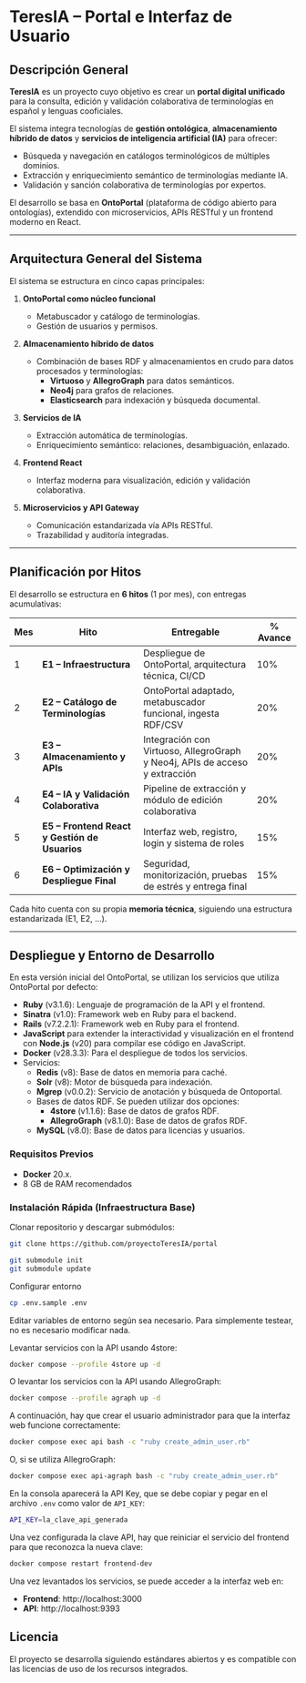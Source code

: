 # TeresIA – Portal e Interfaz de Usuario

## Descripción General

**TeresIA** es un proyecto cuyo objetivo es crear un **portal digital unificado** para la consulta, edición y validación colaborativa de terminologías en español y lenguas cooficiales.

El sistema integra tecnologías de **gestión ontológica**, **almacenamiento híbrido de datos** y **servicios de inteligencia artificial (IA)** para ofrecer:

- Búsqueda y navegación en catálogos terminológicos de múltiples dominios.
- Extracción y enriquecimiento semántico de terminologías mediante IA.
- Validación y sanción colaborativa de terminologías por expertos.

El desarrollo se basa en **OntoPortal** (plataforma de código abierto para ontologías), extendido con microservicios, APIs RESTful y un frontend moderno en React.

---

## Arquitectura General del Sistema

El sistema se estructura en cinco capas principales:

1. **OntoPortal como núcleo funcional**

   - Metabuscador y catálogo de terminologías.
   - Gestión de usuarios y permisos.

2. **Almacenamiento híbrido de datos**

   - Combinación de bases RDF y almacenamientos en crudo para datos procesados y terminologías:
     - **Virtuoso** y **AllegroGraph** para datos semánticos.
     - **Neo4j** para grafos de relaciones.
     - **Elasticsearch** para indexación y búsqueda documental.

3. **Servicios de IA**

   - Extracción automática de terminologías.
   - Enriquecimiento semántico: relaciones, desambiguación, enlazado.

4. **Frontend React**

   - Interfaz moderna para visualización, edición y validación colaborativa.

5. **Microservicios y API Gateway**
   - Comunicación estandarizada vía APIs RESTful.
   - Trazabilidad y auditoría integradas.

---

## Planificación por Hitos

El desarrollo se estructura en **6 hitos** (1 por mes), con entregas acumulativas:

| Mes | Hito                                          | Entregable                                                                  | % Avance |
| --- | --------------------------------------------- | --------------------------------------------------------------------------- | -------- |
| 1   | **E1 – Infraestructura**                      | Despliegue de OntoPortal, arquitectura técnica, CI/CD                       | 10%      |
| 2   | **E2 – Catálogo de Terminologías**            | OntoPortal adaptado, metabuscador funcional, ingesta RDF/CSV                | 20%      |
| 3   | **E3 – Almacenamiento y APIs**                | Integración con Virtuoso, AllegroGraph y Neo4j, APIs de acceso y extracción | 20%      |
| 4   | **E4 – IA y Validación Colaborativa**         | Pipeline de extracción y módulo de edición colaborativa                     | 20%      |
| 5   | **E5 – Frontend React y Gestión de Usuarios** | Interfaz web, registro, login y sistema de roles                            | 15%      |
| 6   | **E6 – Optimización y Despliegue Final**      | Seguridad, monitorización, pruebas de estrés y entrega final                | 15%      |

Cada hito cuenta con su propia **memoria técnica**, siguiendo una estructura estandarizada (E1, E2, ...).

---

## Despliegue y Entorno de Desarrollo

En esta versión inicial del OntoPortal, se utilizan los servicios que utiliza OntoPortal por defecto:

- **Ruby** (v3.1.6): Lenguaje de programación de la API y el frontend.
- **Sinatra** (v1.0): Framework web en Ruby para el backend.
- **Rails** (v7.2.2.1): Framework web en Ruby para el frontend.
- **JavaScript** para extender la interactividad y visualización en el frontend con **Node.js** (v20) para compilar ese código en JavaScript.
- **Docker** (v28.3.3): Para el despliegue de todos los servicios.
- Servicios:
  - **Redis** (v8): Base de datos en memoria para caché.
  - **Solr** (v8): Motor de búsqueda para indexación.
  - **Mgrep** (v0.0.2): Servicio de anotación y búsqueda de Ontoportal.
  - Bases de datos RDF. Se pueden utilizar dos opciones:
    - **4store** (v1.1.6): Base de datos de grafos RDF.
    - **AllegroGraph** (v8.1.0): Base de datos de grafos RDF.
  - **MySQL** (v8.0): Base de datos para licencias y usuarios.

### Requisitos Previos

- **Docker** 20.x.
- 8 GB de RAM recomendados

### Instalación Rápida (Infraestructura Base)

Clonar repositorio y descargar submódulos:

```bash
git clone https://github.com/proyectoTeresIA/portal

git submodule init
git submodule update
```

Configurar entorno

```bash
cp .env.sample .env
```

Editar variables de entorno según sea necesario. Para simplemente testear, no es necesario modificar nada.

Levantar servicios con la API usando 4store:

```bash
docker compose --profile 4store up -d
```

O levantar los servicios con la API usando AllegroGraph:

```bash
docker compose --profile agraph up -d
```

A continuación, hay que crear el usuario administrador para que la interfaz web funcione correctamente:

```bash
docker compose exec api bash -c "ruby create_admin_user.rb"
```

O, si se utiliza AllegroGraph:

```bash
docker compose exec api-agraph bash -c "ruby create_admin_user.rb"
```

En la consola aparecerá la API Key, que se debe copiar y pegar en el archivo `.env` como valor de `API_KEY`:

```bash
API_KEY=la_clave_api_generada
```

Una vez configurada la clave API, hay que reiniciar el servicio del frontend para que reconozca la nueva clave:

```bash
docker compose restart frontend-dev
```

Una vez levantados los servicios, se puede acceder a la interfaz web en:

- **Frontend**: http://localhost:3000
- **API**: http://localhost:9393

## Licencia

El proyecto se desarrolla siguiendo estándares abiertos y es compatible con las licencias de uso de los recursos integrados.

```

```
